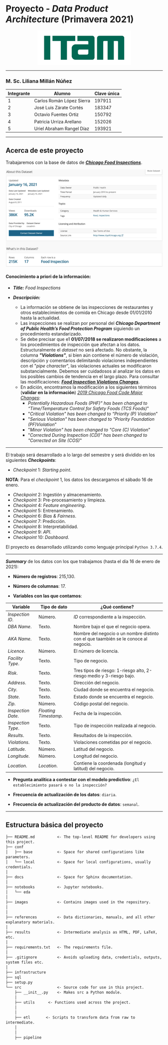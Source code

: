 # Proyecto - *Data Product Architecture* (Primavera 2021)

<p align = "center">
    <img src="images/logo_itam.png" width="300" height="110" />


---

### M. Sc. Liliana Millán Núñez

Integrante | Alumno                         | Clave única
---------- | ------------------------------ | -----------
1          | Carlos Román López Sierra      | 197911
2          | José Luis Zárate Cortés        | 183347
3          | Octavio Fuentes Ortiz          | 150792
4          | Patricia Urriza Arellano       | 152026
5          | Uriel Abraham Rangel Díaz      | 193921

---

## Acerca de este proyecto

Trabajaremos con la base de datos de [***Chicago Food Inspections***](https://data.cityofchicago.org/Health-Human-Services/Food-Inspections/4ijn-s7e5).

![](./images/chicago_summary.jpg)

#### Conocimiento a priori de la información:
* **_Title:_** *Food Inspections*

* **_Descripción:_**  
  * La información se obtiene de las inspecciones de restaurantes y otros establecimientos de comida en Chicago desde 01/01/2010 hasta la actualidad.
  * Las inspecciones se realizan por personal del ***Chicago Department of Public Health’s Food Protection Program*** siguiendo un procedimiento estandarizado.
  * Se debe precisar que e1 **01/07/2018 se realizaron modificaciones** a los procedimientos de inspección que afectan a los datos. Estructuralmente el *dataset* no será afectado. No obstante, la columna **_"Violations"_**, si bien aún contiene el número de violación, descripción y comentarios delimitando violaciones independientes con el "*pipe character*", las violaciones actuales se modificaron substancialmente. Debemos ser cuidadosos al analizar los datos en los posibles cambios de tendencia en el largo plazo.
Para consultar las modificaciones: [***Food Inspection Violations Changes***](http://bit.ly/2yWd2JB).
  * En adición, encontramos la modificación a los siguientes términos (**validar en la información**) [_2019 Chicago Food Code Major Changes_](https://www.cityofchicago.org/city/en/depts/cdph/provdrs/healthy_restaurants/svcs/food-protection-services.html.):
     * _Potentially Hazardous Foods (PHF)" has been changed to “Time/Temperature Control for Safety Foods (TCS Foods)_"
     * "_Critical Violation" has been changed to “Priority (P) Violation_"
     * "_Serious Violation" has been changed to "Priority Foundation (PF)Violation_"
     * "_Minor Violation" has been changed to "Core (C) Violation_"
     * "_Corrected During Inspection (CDI)" has been changed to "Corrected on Site (COS)_"

---

El trabajo será desarrollado a lo largo del semestre y será dividido en los siguientes ***Checkpoints***:

- *Checkpoint* 1:  *Starting point*.

**NOTA**: Para el *checkpoint* 1, los datos los descargamos el sábado 16 de enero.

- *Checkpoint* 2:  Ingestión y almacenamiento.
- *Checkpoint* 3:  Pre-procesamiento y limpieza.
- *Checkpoint* 4:  *Feature engineering*.
- *Checkpoint* 5:  Entrenamiento.
- *Checkpoint* 6:  *Bias & Fairness*.
- *Checkpoint* 7:  Predicción.
- *Checkpoint* 8:  Interpretabilidad.
- *Checkpoint* 9:  *API*. 
- *Checkpoint* 10: *Dashboard*.

El proyecto es desarrollado utilizando como lenguaje principal `Python 3.7.4`.

---

***Summary*** de los datos con los que trabajamos (hasta el día 16 de enero de 2021):

- **Número de registros**: 215,130.

- **Número de columnas**: 17.

- **Variables con las que contamos**:

**Variable**            | **Tipo de dato**     | **¿Qué contiene?**
------------------------| ---------------------| ------------------------------------------------------------------------------------
*Inspection ID*.        | Número.              | *ID* correspondiente a la inspección.
*DBA Name*.             | Texto.               | Nombre bajo el que el negocio opera.
*AKA Name*.             | Texto.               | Nombre del negocio o un nombre distinto con el que taambién se le conoce al negocio.
*Licence*.              | Número.              | El número de licencia.
*Facility Type*.        | Texto.               | Tipo de negocio.
*Risk*.                 | Texto.               | Tres tipos de riesgo: 1-riesgo alto, 2-riesgo medio y 3-riesgo bajo.
*Address*.              | Texto.               | Dirección del negocio.
*City*.                 | Texto.               | Ciudad donde se encuentra el negocio.
*State*.                | Texto.               | Estado donde se encuentra el negocio.
*Zip*.                  | Número.              | Código postal del negocio.
*Inspection Date*.      | *Floating Timestamp*.| Fecha de la inspección.
*Inspection Type*.      | Texto.               | Tipo de inspección realizada al negocio.
*Results*.              | Texto.               | Resultados de la inspección.
*Violations*.           | Texto.               | Violaciones cometidas por el negocio.
*Latitude*.             | Número.              | Latitud del negocio.
*Longitude*.            | Número.              | Longitud del negocio.
*Location*.             | *Location*.          | Contiene la coordenada (longitud y latitud) del negocio.

- **Pregunta analítica a contestar con el modelo predictivo**: `¿El establecimiento pasará o no la inspección?`

- **Frecuencia de actualización de los datos**: `diaria`.

- **Frecuencia de actualización del producto de datos**: `semanal`.

---

## Estructura básica del proyecto

```
├── README.md          <- The top-level README for developers using this project.
├── conf
│   ├── base           <- Space for shared configurations like parameters.
│   └── local          <- Space for local configurations, usually credentials.
│
├── docs               <- Space for Sphinx documentation.
│
├── notebooks          <- Jupyter notebooks.
│   └── eda
│
├── images             <- Contains images used in the repository.
│
│
├── references         <- Data dictionaries, manuals, and all other explanatory materials.
│
├── results            <- Intermediate analysis as HTML, PDF, LaTeX, etc.
│
├── requirements.txt   <- The requirements file.
│
├── .gitignore         <- Avoids uploading data, credentials, outputs, system files etc.
│
├── infrastructure
├── sql
├── setup.py
└── src                <- Source code for use in this project.
    ├── __init__.py    <- Makes src a Python module.
    │
    ├── utils      <- Functions used across the project.
    │
    │
    ├── etl       <- Scripts to transform data from raw to intermediate.
    │
    │
    ├── pipeline
```
